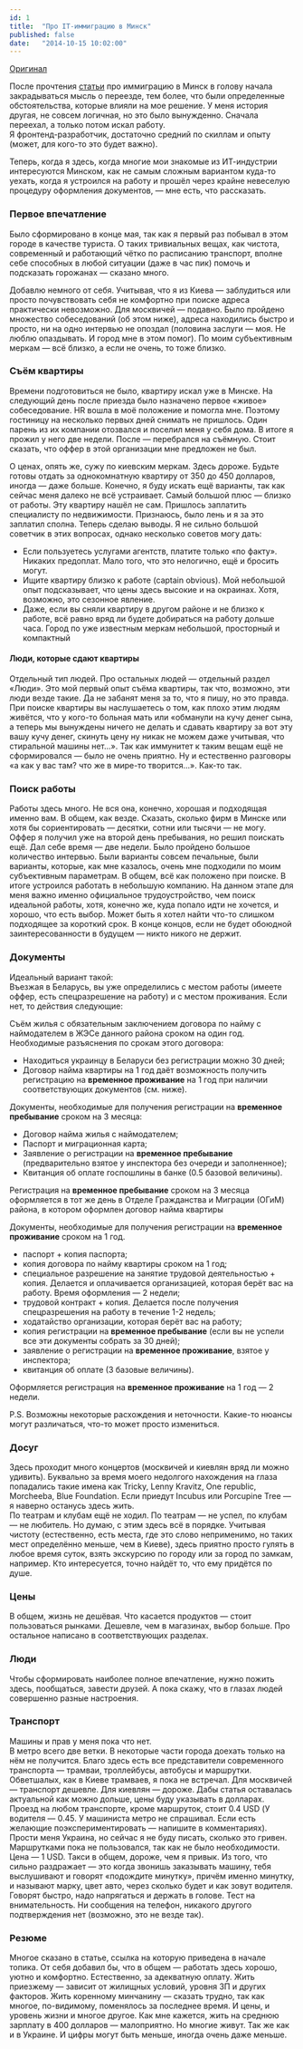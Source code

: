 ```yaml
---
id: 1
title:  "Про IT-иммиграцию в Минск"
published: false
date:   "2014-10-15 10:02:00"
---
```


[Оригинал](http://geektimes.ru/post/240262/)

После прочтения [статьи](http://habrahabr.ru/post/230527/) про иммиграцию в Минск в голову начала закрадываться мысль о переезде, тем более, что были 
определенные обстоятельства, которые влияли на мое решение. У меня история другая, не совсем логичная, но это было вынужденно. 
Сначала переехал, а только потом искал работу.  
Я фронтенд-разработчик, достаточно средний по скиллам и опыту (может, для кого-то это будет важно).

Теперь, когда я здесь, когда многие мои знакомые из ИТ-индустрии интересуются Минском, как не самым сложным 
вариантом куда-то уехать, когда я устроился на работу и прошёл через крайне невеселую процедуру оформления 
документов, — мне есть, что рассказать.

### Первое впечатление
Было сформировано в конце мая, так как я первый раз побывал в этом городе в качестве туриста. О таких тривиальных вещах, 
как чистота, современный и работающий чётко по расписанию транспорт, вполне себе способных в любой ситуации 
(даже в час пик) помочь и подсказать горожанах — сказано много. 

Добавлю немного от себя. Учитывая, что я из Киева — заблудиться или просто почувствовать себя не комфортно при 
поиске адреса практически невозможно. Для москвичей — подавно. Было пройдено множество собеседований (об этом ниже), 
адреса находились быстро и просто, ни на одно интервью не опоздал (половина заслуги — моя. Не люблю опаздывать. 
И город мне в этом помог). По моим субъективным меркам — всё близко, а если не очень, то тоже близко.

### Съём квартиры
Времени подготовиться не было, квартиру искал уже в Минске. На следующий день после приезда было назначено первое 
«живое» собеседование. HR вошла в моё положение и помогла мне. Поэтому гостиницу на несколько первых дней снимать не 
пришлось. Один парень из их компании отозвался и поселил меня у себя дома. В итоге я прожил у него две недели. 
После — перебрался на съёмную. Стоит сказать, что оффер в этой организации мне предложен не был. 

О ценах, опять же, сужу по киевским меркам. Здесь дороже. Будьте готовы отдать за однокомнатную квартиру от 350 до 450 
долларов, иногда — даже больше. Конечно, я буду искать ещё варианты, так как сейчас меня далеко не всё устраивает. 
Самый большой плюс — близко от работы. Эту квартиру нашёл не сам. Пришлось заплатить специалисту по недвижимости. 
Признаюсь, было лень и я за это заплатил сполна. Теперь сделаю выводы. Я не сильно большой советчик в этих вопросах, 
однако несколько советов могу дать:

* Если пользуетесь услугами агентств, платите только «по факту». Никаких предоплат. Мало того, что это нелогично, ещё и бросить могут.
* Ищите квартиру близко к работе (captain obvious). Мой небольшой опыт подсказывает, что цены здесь высокие и на окраинах. 
Хотя, возможно, это сезонное явление.
* Даже, если вы сняли квартиру в другом районе и не близко к работе, всё равно вряд ли будете добираться на работу 
дольше часа. Город по уже известным меркам небольшой, просторный и компактный

#### Люди, которые сдают квартиры
Отдельный тип людей. Про остальных людей — отдельный раздел «Люди». Это мой первый опыт съёма квартиры, так что, 
возможно, эти люди везде такие. Да не забанят меня за то, что я пишу, но это правда. При поиске квартиры вы наслушаетесь 
о том, как плохо этим людям живётся, что у кого-то больная мать или «обманули на кучу денег сына, а теперь мы 
вынуждены ничего не делать и сдавать квартиру за вот эту вашу кучу денег, скинуть цену ну никак не можем даже 
учитывая, что стиральной машины нет...». Так как иммунитет к таким вещам ещё не сформировался — было не очень приятно. 
Ну и естественно разговоры «а как у вас там? что же в мире-то творится...». Как-то так.

### Поиск работы
Работы здесь много. Не вся она, конечно, хорошая и подходящая именно вам. В общем, как везде. Сказать, сколько фирм в 
Минске или хотя бы сориентировать — десятки, сотни или тысячи — не могу. Оффер я получил уже на второй день пребывания, 
но решил поискать ещё. Дал себе время — две недели. Было пройдено большое количество интервью. Были варианты совсем 
печальные, были варианты, которые, как мне казалось, очень мне подходили по моим субъективным параметрам. В общем, 
всё как положено при поиске. В итоге устроился работать в небольшую компанию. На данном этапе для меня важно именно 
официальное трудоустройство, чем поиск идеальной работы, хотя, конечно же, куда попало идти не хочется, и хорошо, 
что есть выбор. Может быть я хотел найти что-то слишком подходящее за короткий срок. В конце концов, если не будет 
обоюдной заинтересованности в будущем — никто никого не держит.

### Документы
Идеальный вариант такой:  
Въезжая в Беларусь, вы уже определились с местом работы (имеете оффер, есть спецразрешение на работу) и с местом проживания. 
Если нет, то действия следующие:

Съём жилья с обязательным заключением договора по найму с наймодателем в ЖЭСе данного района сроком на один год.  
Необходимые разъяснения по срокам этого договора:  

- Находиться украинцу в Беларуси без регистрации можно 30 дней;
- Договор найма квартиры на 1 год даёт возможность получить регистрацию на **временное проживание** на 1 год при 
наличии соответствующих документов (см. ниже).

Документы, необходимые для получения регистрации на **временное пребывание** сроком на 3 месяца:

- Договор найма жилья с наймодателем;
- Паспорт и миграционная карта;
- Заявление о регистрации на **временное пребывание** (предварительно взятое у инспектора без очереди и заполненное);
- Квитанция об оплате госпошлины в банке (0.5 базовой величины).

Регистрация на **временное пребывание** сроком на 3 месяца оформляется в тот же день в Отделе 
Гражданства и Миграции (ОГиМ) района, в котором оформлен договор найма квартиры

Документы, необходимые для получения регистрации на **временное проживание** сроком на 1 год.

- паспорт + копия паспорта;
- копия договора по найму квартиры сроком на 1 год;
- специальное разрешение на занятие трудовой деятельностью + копия. Делается и оплачивается организацией, которая берёт вас на работу. Время оформления — 2 недели;
- трудовой контракт + копия. Делается после получения спецразрешения на работу в течение 1-2 недель;
- ходатайство организации, которая берёт вас на работу;
- копия регистрации на **временное пребывание** (если вы не успели все эти документы собрать за 30 дней);
- заявление о регистрации на **временное проживание**, взятое у инспектора;
- квитанция об оплате (3 базовые величины).

Оформляется регистрация на **временное проживание** на 1 год — 2 недели.

P.S. Возможны некоторые расхождения и неточности. Какие-то нюансы могут различаться, что-то может просто измениться.

### Досуг
Здесь проходит много концертов (москвичей и киевлян вряд ли можно удивить). 
Буквально за время моего недолгого нахождения на глаза попадались такие имена как Tricky, Lenny Kravitz, 
One republic, Morcheeba, Blue Foundation. Если приедут Incubus или Porcupine Tree — я наверно останусь здесь жить.  
По театрам и клубам ещё не ходил. По театрам — не успел, по клубам — не любитель. Но думаю, с этим здесь всё в порядке.
Учитывая чистоту (естественно, есть места, где это слово неприменимо, но таких мест определённо меньше, чем в Киеве), 
здесь приятно просто гулять в любое время суток, взять экскурсию по городу или за город по замкам, например. 
Кто интересуется, точно найдёт то, что ему придётся по душе.

### Цены
В общем, жизнь не дешёвая. Что касается продуктов — стоит пользоваться рынками. Дешевле, чем в магазинах, выбор больше. 
Про остальное написано в соответствующих разделах.

### Люди
Чтобы сформировать наиболее полное впечатление, нужно пожить здесь, пообщаться, завести друзей. А пока скажу, что в глазах 
людей совершенно разные настроения.

### Транспорт
Машины и прав у меня пока что нет.  
В метро всего две ветки. В некоторые части города доехать только на нём не получится. Благо здесь есть все представители 
современного транспорта — трамваи, троллейбусы, автобусы и маршрутки. Обветшалых, как в Киеве трамваев, я пока не встречал. 
Для москвичей — транспорт дешевле. Для киевлян — дороже. Дабы статья оставалась актуальной как можно дольше, цены буду 
указывать в долларах. Проезд на любом транспорте, кроме маршруток, стоит 0.4 USD (У водителя — 0.45. У машиниста метро 
не спрашивал. Если есть желающие поэкспериментировать — напишите в комментариях). Прости меня Украина, но сейчас я не 
буду писать, сколько это гривен. Маршрутками пока не пользовался, так как не было необходимости. Цена — 1 USD. 
Такси в общем, дороже, чем я привык. Из того, что сильно раздражает — это когда звонишь заказывать машину, тебя 
выслушивают и говорят «подождите минутку», причём именно минутку, и называют марку, цвет авто, через сколько будет 
и как зовут водителя. Говорят быстро, надо напрягаться и держать в голове. Тест на внимательность. Ни сообщения на 
телефон, никакого другого подтверждения нет (возможно, это не везде так).

### Резюме
Многое сказано в статье, ссылка на которую приведена в начале топика. От себя добавил бы, что в общем — работать здесь 
хорошо, уютно и комфортно. Естественно, за адекватную оплату. Жить приезжему — зависит от жилищных условий, уровня ЗП и 
других факторов. Жить коренному минчанину — сказать трудно, так как многое, по-видимому, поменялось за последнее время. 
И цены, и уровень жизни и многое другое. Как мне кажется, жить на среднюю зарплату в 400 долларов — малоприятно. 
Но многие живут. Так же как и в Украине. И цифры могут быть меньше, иногда очень даже меньше.